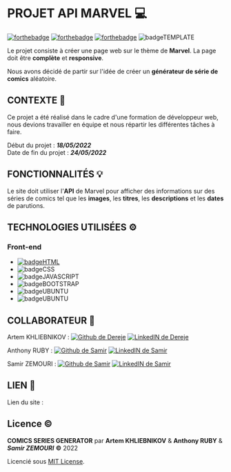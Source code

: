# PROJET API MARVEL :computer:
[![forthebadge](https://forthebadge.com/images/badges/built-with-love.svg)](https://forthebadge.com) [![forthebadge](https://forthebadge.com/images/badges/gluten-free.svg)](https://forthebadge.com) [ ![forthebadge](https://forthebadge.com/images/badges/powered-by-black-magic.svg)](https://forthebadge.com)
![badgeTEMPLATE](https://samirz.promo-106.codeur.online/images/made-with-template.svg)


Le projet consiste à créer une page web sur le thème de **Marvel**. La page doit être **complète** et **responsive**. 

Nous avons décidé de partir sur l'idée de créer un **générateur de série de comics** aléatoire.



## CONTEXTE :memo:

Ce projet a été réalisé dans le cadre d'une formation de développeur web, nous devions travailler en équipe et nous répartir les différentes tâches à faire.

Début du projet : ***18/05/2022***  
Date de fin du projet : ***24/05/2022***


## FONCTIONNALITÉS :bulb:

Le site doit utiliser l'**API** de Marvel pour afficher des informations sur des séries de comics tel que les **images**, les **titres**, les **descriptions** et les **dates** de  parutions.

## TECHNOLOGIES UTILISÉES :gear:

### Front-end
+ [![badgeHTML](https://img.shields.io/badge/HTML5-E34F26?style=for-the-badge&logo=html5&logoColor=white)](https://dev.to/envoy_/150-badges-for-github-pnk)
+ ![badgeCSS](https://img.shields.io/badge/CSS3-1572B6?style=for-the-badge&logo=css3&logoColor=white)
+ ![badgeJAVASCRIPT](https://img.shields.io/badge/JavaScript-F7DF1E?style=for-the-badge&logo=javascript&logoColor=black)
+ ![badgeBOOTSTRAP](https://img.shields.io/badge/Bootstrap-563D7C?style=for-the-badge&logo=bootstrap&logoColor=white)
+ ![badgeUBUNTU](https://img.shields.io/badge/Ubuntu-E95420?style=for-the-badge&logo=ubuntu&logoColor=white)
+ ![badgeUBUNTU](https://img.shields.io/badge/Figma-F24E1E?style=for-the-badge&logo=figma&logoColor=white)

## COLLABORATEUR :handshake:
Artem KHLIEBNIKOV : [ ![Github de Dereje](https://img.shields.io/badge/GitHub-100000?style=for-the-badge&logo=github&logoColor=white)](https://github.com/Dnrats) [![LinkedIN de Dereje](https://img.shields.io/badge/LinkedIn-0077B5?style=for-the-badge&logo=linkedin&logoColor=white)](https://www.linkedin.com/in/dnrats/)

Anthony RUBY : [     ![Github de Samir](https://img.shields.io/badge/GitHub-100000?style=for-the-badge&logo=github&logoColor=white)](https://github.com/anthonyr-14051997) [![LinkedIN de Samir](https://img.shields.io/badge/LinkedIn-0077B5?style=for-the-badge&logo=linkedin&logoColor=white)
](https://www.linkedin.com/in/anthony-ruby-315b3422a/)

Samir ZEMOURI : [     ![Github de Samir](https://img.shields.io/badge/GitHub-100000?style=for-the-badge&logo=github&logoColor=white)](https://github.com/SamirZemouri) [![LinkedIN de Samir](https://img.shields.io/badge/LinkedIn-0077B5?style=for-the-badge&logo=linkedin&logoColor=white)
](https://www.linkedin.com/in/samirzemouri/)

## LIEN :link:
Lien du site : 

## Licence :copyright:
**COMICS SERIES GENERATOR** par **Artem KHLIEBNIKOV** & **Anthony RUBY** & ***Samir ZEMOURI*** **&copy;** 2022

Licencié sous [MIT License](LICENCE.md).